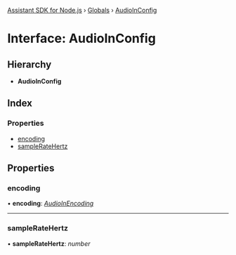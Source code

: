 [Assistant SDK for Node.js](../README.md) › [Globals](../globals.md) › [AudioInConfig](audioinconfig.md)

# Interface: AudioInConfig

## Hierarchy

* **AudioInConfig**

## Index

### Properties

* [encoding](audioinconfig.md#encoding)
* [sampleRateHertz](audioinconfig.md#sampleratehertz)

## Properties

###  encoding

• **encoding**: *[AudioInEncoding](../enums/audioinencoding.md)*

___

###  sampleRateHertz

• **sampleRateHertz**: *number*
